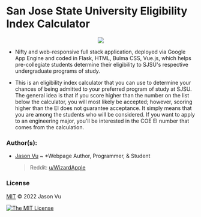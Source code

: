 # San Jose State University Eligibility Index Calculator

<p align="center">
  <img src="https://www.sjsu.edu/cies/pics/tower_hall_02.jpg">
</p>

- Nifty and web-responsive full stack application, deployed via Google App Engine and coded in Flask, HTML, Bulma CSS, Vue.js, which helps pre-collegiate students determine their eligibility to SJSU's respective undergraduate programs of study.

- This is an eligibility index calculator that you can use to determine your chances of being admitted to your preferred program of study at SJSU. The general idea is that if you score higher than the number on the list below the calculator, you will most likely be accepted; however, scoring higher than the EI does not guarantee acceptance. It simply means that you are among the students who will be considered. If you want to apply to an engineering major, you'll be interested in the COE EI number that comes from the calculation.
 
### Author(s):
- [Jason Vu](https://JAVAB3ANS.github.io/) ~ *Webpage Author, Programmer, & Student 
  > Reddit: [u/WizardApple](https://reddit.com/user/WizardApple) 

### License
[MIT](https://opensource.org/licenses/MIT) © 2022 Jason Vu

[![The MIT License](https://img.shields.io/badge/License-MIT-yellow.svg)](https://opensource.org/licenses/MIT)

